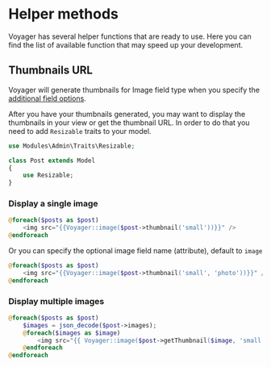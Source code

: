 # Helper methods

Voyager has several helper functions that are ready to use. Here you can find the list of available function that may speed up your development.

## Thumbnails URL

Voyager will generate thumbnails for Image field type when you specify the [additional field options](../bread/introduction.md#additional-field-options).

After you have your thumbnails generated, you may want to display the thumbnails in your view or get the thumbnail URL. In order to do that you need to add `Resizable` traits to your model.

```php
use Modules\Admin\Traits\Resizable;

class Post extends Model
{
    use Resizable;
}
```

### Display a single image

```php
@foreach($posts as $post)
    <img src="{{Voyager::image($post->thumbnail('small'))}}" />
@endforeach
```

Or you can specify the optional image field name \(attribute\), default to `image`

```php
@foreach($posts as $post)
    <img src="{{Voyager::image($post->thumbnail('small', 'photo'))}}" />
@endforeach
```

### Display multiple images

```php
@foreach($posts as $post)
    $images = json_decode($post->images);
    @foreach($images as $image)
        <img src="{{ Voyager::image($post->getThumbnail($image, 'small')) }}" />
    @endforeach
@endforeach
```

